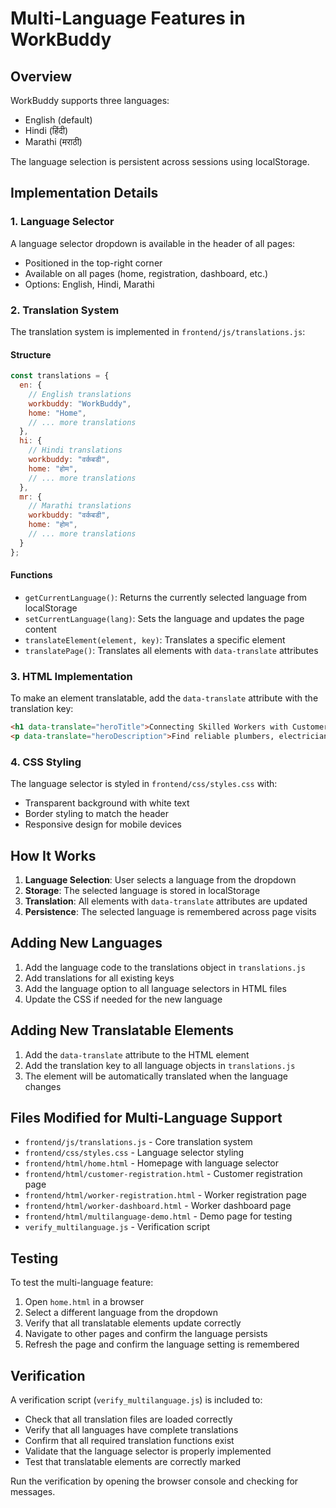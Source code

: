 # Multi-Language Features in WorkBuddy

## Overview
WorkBuddy supports three languages:
- English (default)
- Hindi (हिंदी)
- Marathi (मराठी)

The language selection is persistent across sessions using localStorage.

## Implementation Details

### 1. Language Selector
A language selector dropdown is available in the header of all pages:
- Positioned in the top-right corner
- Available on all pages (home, registration, dashboard, etc.)
- Options: English, Hindi, Marathi

### 2. Translation System
The translation system is implemented in `frontend/js/translations.js`:

#### Structure
```javascript
const translations = {
  en: {
    // English translations
    workbuddy: "WorkBuddy",
    home: "Home",
    // ... more translations
  },
  hi: {
    // Hindi translations
    workbuddy: "वर्कबडी",
    home: "होम",
    // ... more translations
  },
  mr: {
    // Marathi translations
    workbuddy: "वर्कबडी",
    home: "होम",
    // ... more translations
  }
};
```

#### Functions
- `getCurrentLanguage()`: Returns the currently selected language from localStorage
- `setCurrentLanguage(lang)`: Sets the language and updates the page content
- `translateElement(element, key)`: Translates a specific element
- `translatePage()`: Translates all elements with `data-translate` attributes

### 3. HTML Implementation
To make an element translatable, add the `data-translate` attribute with the translation key:

```html
<h1 data-translate="heroTitle">Connecting Skilled Workers with Customers</h1>
<p data-translate="heroDescription">Find reliable plumbers, electricians, painters...</p>
```

### 4. CSS Styling
The language selector is styled in `frontend/css/styles.css` with:
- Transparent background with white text
- Border styling to match the header
- Responsive design for mobile devices

## How It Works

1. **Language Selection**: User selects a language from the dropdown
2. **Storage**: The selected language is stored in localStorage
3. **Translation**: All elements with `data-translate` attributes are updated
4. **Persistence**: The selected language is remembered across page visits

## Adding New Languages

1. Add the language code to the translations object in `translations.js`
2. Add translations for all existing keys
3. Add the language option to all language selectors in HTML files
4. Update the CSS if needed for the new language

## Adding New Translatable Elements

1. Add the `data-translate` attribute to the HTML element
2. Add the translation key to all language objects in `translations.js`
3. The element will be automatically translated when the language changes

## Files Modified for Multi-Language Support

- `frontend/js/translations.js` - Core translation system
- `frontend/css/styles.css` - Language selector styling
- `frontend/html/home.html` - Homepage with language selector
- `frontend/html/customer-registration.html` - Customer registration page
- `frontend/html/worker-registration.html` - Worker registration page
- `frontend/html/worker-dashboard.html` - Worker dashboard page
- `frontend/html/multilanguage-demo.html` - Demo page for testing
- `verify_multilanguage.js` - Verification script

## Testing

To test the multi-language feature:
1. Open `home.html` in a browser
2. Select a different language from the dropdown
3. Verify that all translatable elements update correctly
4. Navigate to other pages and confirm the language persists
5. Refresh the page and confirm the language setting is remembered

## Verification

A verification script (`verify_multilanguage.js`) is included to:
- Check that all translation files are loaded correctly
- Verify that all languages have complete translations
- Confirm that all required translation functions exist
- Validate that the language selector is properly implemented
- Test that translatable elements are correctly marked

Run the verification by opening the browser console and checking for messages.